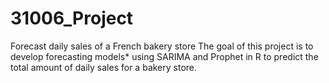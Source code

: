 # 31006_Project
Forecast daily sales of a French bakery store
The goal of this project is to develop forecasting models* using SARIMA and Prophet in R to predict the total amount of daily sales for a bakery store.
